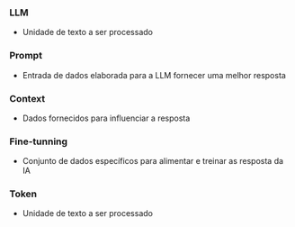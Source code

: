 
### LLM

- Unidade de texto a ser processado

### Prompt

- Entrada de dados elaborada para a LLM fornecer uma melhor resposta

### Context

- Dados fornecidos para influenciar a resposta

### Fine-tunning

- Conjunto de dados específicos para alimentar e treinar as resposta da IA

### Token

- Unidade de texto a ser processado